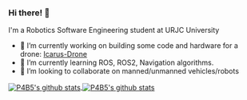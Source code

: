 ### Hi there! 👋

I'm a Robotics Software Engineering student at URJC University

- 🔭 I’m currently working on building some code and hardware for a drone: [Icarus-Drone](https://github.com/RoboTech-URJC/Icarus-Project)
- 🌱 I’m currently learning ROS, ROS2, Navigation algorithms.
- 👯 I’m looking to collaborate on manned/unmanned vehicles/robots


<a href="https://github.com/anuraghazra/github-readme-stats">
  <img align="center" src="https://github-readme-stats.vercel.app/api?username=P4B5&theme=calm&show_icons=true" alt="P4B5's github stats"/>
</a>


<a href="https://github.com/anuraghazra/github-readme-stats">
  <img align="center" src="https://github-readme-stats.vercel.app/api/top-langs/?username=P4B5&layout=compact&theme=calm" alt="P4B5's github stats" />
</a>


<!--
**P4B5/P4B5** is a ✨ _special_ ✨ repository because its `README.md` (this file) appears on your GitHub profile.

Here are some ideas to get you started:


- 🌱 I’m currently learning ...
- 👯 I’m looking to collaborate on ...
- 🤔 I’m looking for help with ...
- 💬 Ask me about ...
- 📫 How to reach me: ...
- 😄 Pronouns: ...
- ⚡ Fun fact: ...
- 🔭 I’m currently working on building a drone
-->
